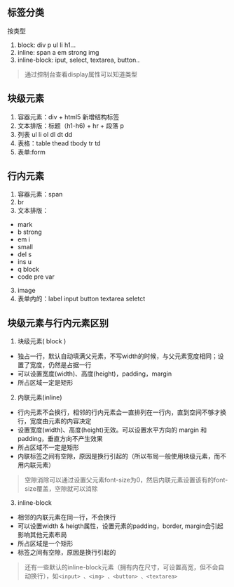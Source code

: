 ## 标签分类
按类型
1. block: div p ul li h1...
2. inline: span a em strong img
3. inline-block: iput, select, textarea, button..

> 通过控制台查看display属性可以知道类型

## 块级元素
1. 容器元素：div + html5 新增结构标签
2. 文本排版：标题（h1-h6) + hr + 段落 p
3. 列表 ul li ol dl dt dd
4. 表格：table thead tbody tr td
5. 表单:form
  

## 行内元素
1. 容器元素：span
2. br
3. 文本排版：
  * mark
  * b strong 
  * em i
  * small
  * del s
  * ins u
  * q block
  * code pre var
3. image
4. 表单内的：label input button textarea seletct


## 块级元素与行内元素区别
1. 块级元素( block )
  * 独占一行，默认自动填满父元素，不写width的时候，与父元素宽度相同；设置了宽度，仍然是占据一行
  * 可以设置宽度(width)、高度(height)，padding，margin
  * 所占区域一定是矩形


2. 内联元素(inline)
  * 行内元素不会换行，相邻的行内元素会一直排列在一行内，直到空间不够才换行，宽度由元素的内容决定
  * 设置宽度(width)、高度(height)无效。可以设置水平方向的 margin 和 padding，垂直方向不产生效果
  * 所占区域不一定是矩形
  * 内联标签之间有空隙，原因是换行引起的（所以布局一般使用块级元素，而不用内联元素）

> 空隙消除可以通过设置父元素font-size为0，然后内联元素设置该有的font-size覆盖，空隙就可以消除

3. inline-block
  * 相邻的内联元素在同一行，不会换行
  * 可以设置width & heigth属性，设置元素的padding，border, margin会引起影响其他元素布局
  * 所占区域是一个矩形
  * 标签之间有空隙，原因是换行引起的

> 还有一些默认的inline-block元素（拥有内在尺寸，可设置高宽，但不会自动换行），如`<input> 、<img> 、<button> 、<textarea>`